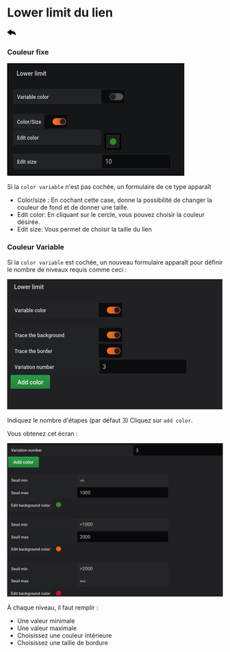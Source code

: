 # Lower limit du lien

[![](../../screenshots/other/Go-back.png)](coordinates.md)

### Couleur fixe

![lower limit](../../screenshots/editor/coordinates/lower-limit/lower-limit-link.png)

Si la `color variable` n'est pas cochée, un formulaire de ce type apparaît

- Color/size : En cochant cette case, donne la possibilité de changer la couleur de fond et de donner une taille.
- Edit color: En cliquant sur le cercle, vous pouvez choisir la couleur désirée.
- Edit size: Vous permet de choisir la taille du lien

### Couleur Variable

Si la `color variable` est cochée, un nouveau formulaire apparaît pour définir le nombre de niveaux requis comme ceci :

![lower limit](../../screenshots/editor/coordinates/lower-limit/lower-limit-variable.png)

Indiquez le nombre d'étapes (par défaut 3)
Cliquez sur `add color`.

Vous obtenez cet écran :

![lower limit](../../screenshots/editor/coordinates/lower-limit/variable-color-input.jpg)

À chaque niveau, il faut remplir :

- Une valeur minimale
- Une valeur maximale
- Choisissez une couleur intérieure
- Choisissez une taille de bordure
